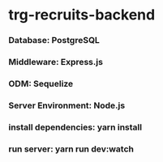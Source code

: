 # trg-recruits-backend

### Database: PostgreSQL
### Middleware: Express.js
### ODM: Sequelize
### Server Environment: Node.js

### install dependencies: yarn install
### run server: yarn run dev:watch
